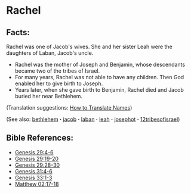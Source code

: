 # Rachel #

## Facts: ##

Rachel was one of Jacob's wives. She and her sister Leah were the daughters of Laban, Jacob's uncle.

* Rachel was the mother of Joseph and Benjamin, whose descendants became two of the tribes of Israel.
* For many years, Rachel was not able to have any children. Then God enabled her to give birth to Joseph.
* Years later, when she gave birth to Benjamin, Rachel died and Jacob buried her near Bethlehem.

(Translation suggestions: [How to Translate Names](https://git.door43.org/Door43/en-ta-translate-vol1/src/master/content/translate_names.md))

(See also: [bethlehem](../other/bethlehem.md) **·** [jacob](../other/jacob.md) **·** [laban](../other/laban.md) **·** [leah](../other/leah.md) **·** [josephot](../other/josephot.md) **·** [12tribesofisrael](../other/12tribesofisrael.md))

## Bible References: ##

* [Genesis 29:4-6](https://door43.org/en/bible/notes/gen/29/04)
* [Genesis 29:19-20](https://door43.org/en/bible/notes/gen/29/19)
* [Genesis 29:28-30](https://door43.org/en/bible/notes/gen/29/28)
* [Genesis 31:4-6](https://door43.org/en/bible/notes/gen/31/04)
* [Genesis 33:1-3](https://door43.org/en/bible/notes/gen/33/01)
* [Matthew 02:17-18](https://door43.org/en/bible/notes/mat/02/17)

